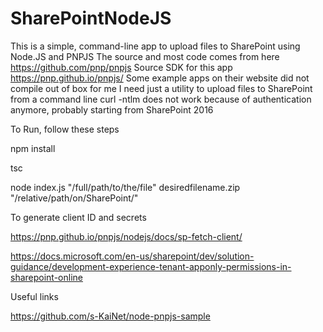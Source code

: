 # SharePointNodeJS
This is a simple, command-line app to upload files to SharePoint using Node.JS and PNPJS
The source and most code comes from here 
https://github.com/pnp/pnpjs Source SDK for this app
https://pnp.github.io/pnpjs/
Some example apps on their website did not compile out of box for me
I need just a utility to upload files to SharePoint from a command line
curl -ntlm does not work because of authentication anymore, probably starting from SharePoint 2016

To Run, follow these steps

npm install

tsc

node index.js "/full/path/to/the/file"  desiredfilename.zip "/relative/path/on/SharePoint/"



To generate client ID and secrets

https://pnp.github.io/pnpjs/nodejs/docs/sp-fetch-client/

https://docs.microsoft.com/en-us/sharepoint/dev/solution-guidance/development-experience-tenant-apponly-permissions-in-sharepoint-online



Useful links

https://github.com/s-KaiNet/node-pnpjs-sample 
